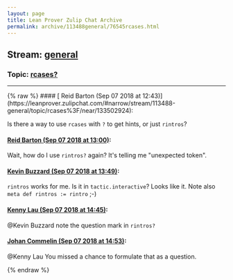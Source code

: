 ```yaml
---
layout: page
title: Lean Prover Zulip Chat Archive 
permalink: archive/113488general/76545rcases.html
---
```


## Stream: [general](https://leanprover-community.github.io/archive/113488general/index.html)
### Topic: [rcases?](https://leanprover-community.github.io/archive/113488general/76545rcases.html)

---

<base href="https://leanprover.zulipchat.com">
{% raw %}
#### [ Reid Barton (Sep 07 2018 at 12:43)](https://leanprover.zulipchat.com/#narrow/stream/113488-general/topic/rcases%3F/near/133502924):
<p>Is there a way to use <code>rcases</code> with <code>?</code> to get hints, or just <code>rintros</code>?</p>

#### [ Reid Barton (Sep 07 2018 at 13:00)](https://leanprover.zulipchat.com/#narrow/stream/113488-general/topic/rcases%3F/near/133503552):
<p>Wait, how do I use <code>rintros?</code> again? It's telling me "unexpected token".</p>

#### [ Kevin Buzzard (Sep 07 2018 at 13:49)](https://leanprover.zulipchat.com/#narrow/stream/113488-general/topic/rcases%3F/near/133505329):
<p><code>rintros</code> works for me. Is it in <code>tactic.interactive</code>? Looks like it. Note also <code>meta def rintros := rintro</code> ;-)</p>

#### [ Kenny Lau (Sep 07 2018 at 14:45)](https://leanprover.zulipchat.com/#narrow/stream/113488-general/topic/rcases%3F/near/133508220):
<p><span class="user-mention" data-user-id="110038">@Kevin Buzzard</span> note the question mark in <code>rintros?</code></p>

#### [ Johan Commelin (Sep 07 2018 at 14:53)](https://leanprover.zulipchat.com/#narrow/stream/113488-general/topic/rcases%3F/near/133508629):
<p><span class="user-mention" data-user-id="110064">@Kenny Lau</span> You missed a chance to formulate that as a question.</p>


{% endraw %}

